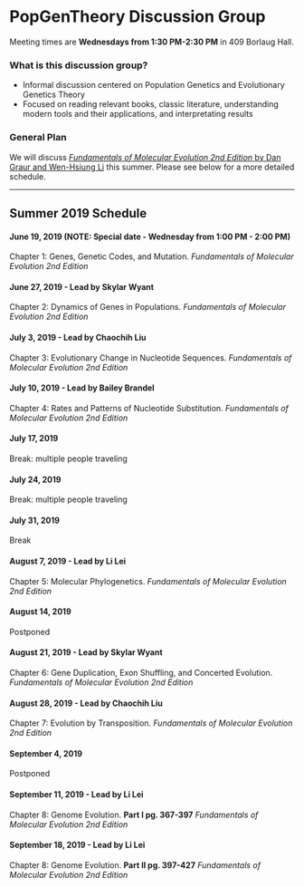 # PopGenTheory Discussion Group

Meeting times are **Wednesdays from 1:30 PM-2:30 PM** in 409 Borlaug Hall.

### What is this discussion group?
- Informal discussion centered on Population Genetics and Evolutionary Genetics Theory
- Focused on reading relevant books, classic literature, understanding modern tools and their applications, and interpretating results

### General Plan

We will discuss [*Fundamentals of Molecular Evolution 2nd Edition* by Dan Graur and Wen-Hsiung Li](https://www.amazon.com/Fundamentals-Molecular-Evolution-Dan-Graur/dp/0878932666) this summer. Please see below for a more detailed schedule.

---

## Summer 2019 Schedule

#### June 19, 2019 (NOTE: Special date - Wednesday from 1:00 PM - 2:00 PM)
Chapter 1: Genes, Genetic Codes, and Mutation.
*Fundamentals of Molecular Evolution 2nd Edition*

#### June 27, 2019 - Lead by Skylar Wyant
Chapter 2: Dynamics of Genes in Populations.
*Fundamentals of Molecular Evolution 2nd Edition*

#### July 3, 2019 - Lead by Chaochih Liu
Chapter 3: Evolutionary Change in Nucleotide Sequences.
*Fundamentals of Molecular Evolution 2nd Edition*

#### July 10, 2019 - Lead by Bailey Brandel
Chapter 4: Rates and Patterns of Nucleotide Substitution.
*Fundamentals of Molecular Evolution 2nd Edition*

#### July 17, 2019
Break: multiple people traveling

#### July 24, 2019
Break: multiple people traveling

#### July 31, 2019 
Break

#### August 7, 2019 - Lead by Li Lei
Chapter 5: Molecular Phylogenetics.
*Fundamentals of Molecular Evolution 2nd Edition*

#### August 14, 2019
Postponed

#### August 21, 2019 - Lead by Skylar Wyant
Chapter 6: Gene Duplication, Exon Shuffling, and Concerted Evolution.
*Fundamentals of Molecular Evolution 2nd Edition*

#### August 28, 2019 - Lead by Chaochih Liu
Chapter 7: Evolution by Transposition.
*Fundamentals of Molecular Evolution 2nd Edition*

#### September 4, 2019
Postponed

#### September 11, 2019  - Lead by Li Lei
Chapter 8: Genome Evolution. **Part I pg. 367-397**
*Fundamentals of Molecular Evolution 2nd Edition*

#### September 18, 2019 - Lead by Li Lei
Chapter 8: Genome Evolution. **Part II pg. 397-427**
*Fundamentals of Molecular Evolution 2nd Edition*
